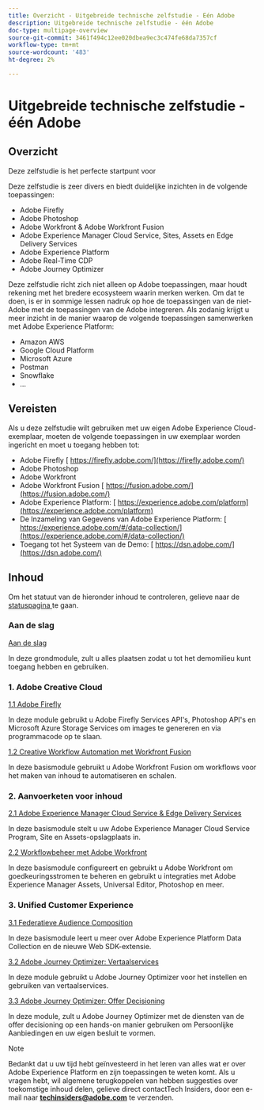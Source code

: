 ```yaml
---
title: Overzicht - Uitgebreide technische zelfstudie - Eén Adobe
description: Uitgebreide technische zelfstudie - één Adobe
doc-type: multipage-overview
source-git-commit: 3461f494c12ee020dbea9ec3c474fe68da7357cf
workflow-type: tm+mt
source-wordcount: '483'
ht-degree: 2%

---
```


# Uitgebreide technische zelfstudie - één Adobe

## Overzicht

Deze zelfstudie is het perfecte startpunt voor

Deze zelfstudie is zeer divers en biedt duidelijke inzichten in de volgende toepassingen:

- Adobe Firefly
- Adobe Photoshop
- Adobe Workfront &amp; Adobe Workfront Fusion
- Adobe Experience Manager Cloud Service, Sites, Assets en Edge Delivery Services
- Adobe Experience Platform
- Adobe Real-Time CDP
- Adobe Journey Optimizer


Deze zelfstudie richt zich niet alleen op Adobe toepassingen, maar houdt rekening met het bredere ecosysteem waarin merken werken. Om dat te doen, is er in sommige lessen nadruk op hoe de toepassingen van de niet-Adobe met de toepassingen van de Adobe integreren. Als zodanig krijgt u meer inzicht in de manier waarop de volgende toepassingen samenwerken met Adobe Experience Platform:

- Amazon AWS
- Google Cloud Platform
- Microsoft Azure
- Postman
- Snowflake
- ...

## Vereisten

Als u deze zelfstudie wilt gebruiken met uw eigen Adobe Experience Cloud-exemplaar, moeten de volgende toepassingen in uw exemplaar worden ingericht en moet u toegang hebben tot:

- Adobe Firefly [ https://firefly.adobe.com/](https://firefly.adobe.com/)
- Adobe Photoshop
- Adobe Workfront
- Adobe Workfront Fusion [ https://fusion.adobe.com/](https://fusion.adobe.com/)
- Adobe Experience Platform: [ https://experience.adobe.com/platform](https://experience.adobe.com/platform)
- De Inzameling van Gegevens van Adobe Experience Platform: [ https://experience.adobe.com/#/data-collection/](https://experience.adobe.com/#/data-collection/)
- Toegang tot het Systeem van de Demo: [ https://dsn.adobe.com/](https://dsn.adobe.com/)

## Inhoud

Om het statuut van de hieronder inhoud te controleren, gelieve naar de [ statuspagina ](./status.md) te gaan.

### Aan de slag

[Aan de slag](./modules/getting-started/gettingstarted/getting-started.md)

In deze grondmodule, zult u alles plaatsen zodat u tot het demomilieu kunt toegang hebben en gebruiken.

### 1. Adobe Creative Cloud

[1.1 Adobe Firefly](./modules/creative-cloud/module1.1/firefly-services.md)

In deze module gebruikt u Adobe Firefly Services API&#39;s, Photoshop API&#39;s en Microsoft Azure Storage Services om images te genereren en via programmacode op te slaan.

[1.2 Creative Workflow Automation met Workfront Fusion](./modules/creative-cloud/module1.2/automation.md)

In deze basismodule gebruikt u Adobe Workfront Fusion om workflows voor het maken van inhoud te automatiseren en schalen.

### 2. Aanvoerketen voor inhoud

[2.1 Adobe Experience Manager Cloud Service &amp; Edge Delivery Services](./modules/csc/module2.1/aemcs.md)

In deze basismodule stelt u uw Adobe Experience Manager Cloud Service Program, Site en Assets-opslagplaats in.

[2.2 Workflowbeheer met Adobe Workfront](./modules/csc/module2.2/workfront.md)

In deze basismodule configureert en gebruikt u Adobe Workfront om goedkeuringsstromen te beheren en gebruikt u integraties met Adobe Experience Manager Assets, Universal Editor, Photoshop en meer.

### 3. Unified Customer Experience

[3.1 Federatieve Audience Composition](./modules/uce/module3.1/fac.md)

In deze basismodule leert u meer over Adobe Experience Platform Data Collection en de nieuwe Web SDK-extensie.

[3.2 Adobe Journey Optimizer: Vertaalservices](./modules/uce/module3.2/ajotranslationsvcs.md)

In deze module gebruikt u Adobe Journey Optimizer voor het instellen en gebruiken van vertaalservices.

[3.3 Adobe Journey Optimizer: Offer Decisioning](./modules/uce/module3.3/offer-decisioning.md)

In deze module, zult u Adobe Journey Optimizer met de diensten van de offer decisioning op een hands-on manier gebruiken om Persoonlijke Aanbiedingen en uw eigen besluit te vormen.

>[!NOTE]
>
>Bedankt dat u uw tijd hebt geïnvesteerd in het leren van alles wat er over Adobe Experience Platform en zijn toepassingen te weten komt. Als u vragen hebt, wil algemene terugkoppelen van hebben suggesties over toekomstige inhoud delen, gelieve direct contactTech Insiders, door een e-mail naar **techinsiders@adobe.com** te verzenden.
